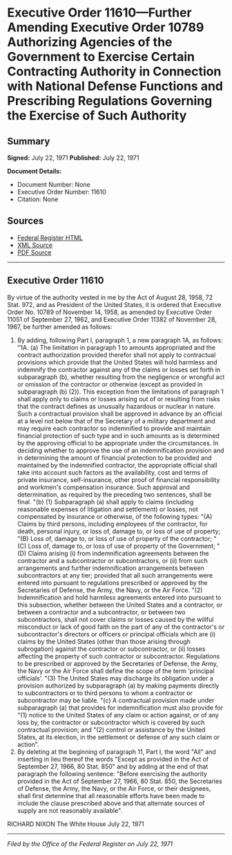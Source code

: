 # Executive Order 11610—Further Amending Executive Order 10789 Authorizing Agencies of the Government to Exercise Certain Contracting Authority in Connection with National Defense Functions and Prescribing Regulations Governing the Exercise of Such Authority

## Summary

**Signed:** July 22, 1971
**Published:** July 22, 1971

**Document Details:**
- Document Number: None
- Executive Order Number: 11610
- Citation: None

## Sources
- [Federal Register HTML](https://www.presidency.ucsb.edu/documents/executive-order-11610-further-amending-executive-order-10789-authorizing-agencies-the)
- [XML Source](None)
- [PDF Source](None)

---

## Executive Order 11610

By virtue of the authority vested in me by the Act of August 28, 1958, 72 Stat. 972, and as President of the United States, it is ordered that Executive Order No. 10789 of November 14, 1958, as amended by Executive Order 11051 of September 27, 1962, and Executive Order 11382 of November 28, 1967, be further amended as follows:
1. By adding, following Part I, paragraph 1, a new paragraph 1A, as follows:
"1A. (a) The limitation in paragraph 1 to amounts appropriated and the contract authorization provided therefor shall not apply to contractual provisions which provide that the United States will hold harmless and indemnify the contractor against any of the claims or losses set forth in subparagraph (b), whether resulting from the negligence or wrongful act or omission of the contractor or otherwise (except as provided in subparagraph (b) (2)). This exception from the limitations of paragraph 1 shall apply only to claims or losses arising out of or resulting from risks that the contract defines as unusually hazardous or nuclear in nature. Such a contractual provision shall be approved in advance by an official at a level not below that of the Secretary of a military department and may require each contractor so indemnified to provide and maintain financial protection of such type and in such amounts as is determined by the approving official to be appropriate under the circumstances. In deciding whether to approve the use of an indemnification provision and in determining the amount of financial protection to be provided and maintained by the indemnified contractor, the appropriate official shall take into account such factors as the availability, cost and terms of private insurance, self-insurance, other proof of financial responsibility and workmen's compensation insurance. Such approval and determination, as required by the preceding two sentences, shall be final.
"(b) (1) Subparagraph (a) shall apply to claims (including reasonable expenses of litigation and settlement) or losses, not compensated by insurance or otherwise, of the following types:
"(A) Claims by third persons, including employees of the contractor, for death, personal injury, or loss of, damage to, or loss of use of property;
"(B) Loss of, damage to, or loss of use of property of the contractor;
"(C) Loss of, damage to, or loss of use of property of the Government;
"(D) Claims arising (i) from indemnification agreements between the contractor and a subcontractor or subcontractors, or (ii) from such arrangements and further indemnification arrangements between subcontractors at any tier; provided that all such arrangements were entered into pursuant to regulations prescribed or approved by the Secretaries of Defense, the Army, the Navy, or the Air Force.
"(2) Indemnification and hold harmless agreements entered into pursuant to this subsection, whether between the United States and a contractor, or between a contractor and a subcontractor, or between two subcontractors, shall not cover claims or losses caused by the willful misconduct or lack of good faith on the part of any of the contractor's or subcontractor's directors or officers or principal officials which are (i) claims by the United States (other than those arising through subrogation) against the contractor or subcontractor, or (ii) losses affecting the property of such contractor or subcontractor. Regulations to be prescribed or approved by the Secretaries of Defense, the Army, the Navy or the Air Force shall define the scope of the term 'principal officials'.
"(3) The United States may discharge its obligation under a provision authorized by subparagraph (a) by making payments directly to subcontractors or to third persons to whom a contractor or subcontractor may be liable.
"(c) A contractual provision made under subparagraph (a) that provides for indemnification must also provide for
"(1) notice to the United States of any claim or action against, or of any loss by, the contractor or subcontractor which is covered by such contractual provision; and
"(2) control or assistance by the United States, at its election, in the settlement or defense of any such claim or action".
2. By deleting at the beginning of paragraph 11, Part I, the word "All" and inserting in lieu thereof the words "Except as provided in the Act of September 27, 1966, 80 Stat. 850" and by adding at the end of that paragraph the following sentence:
"Before exercising the authority provided in the Act of September 27, 1966, 80 Stat. 850, the Secretaries of Defense, the Army, the Navy, or the Air Force, or their designees, shall first determine that all reasonable efforts have been made to include the clause prescribed above and that alternate sources of supply are not reasonably available".

RICHARD NIXON
The White House
July 22, 1971

---

*Filed by the Office of the Federal Register on July 22, 1971*
